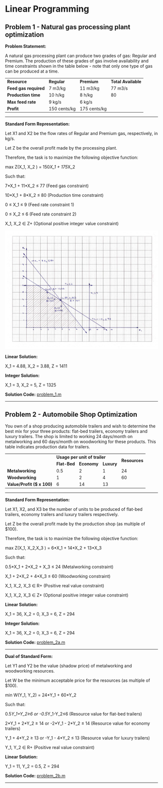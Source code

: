 # Linear Programming 

## Problem 1 - Natural gas processing plant optimization

**Problem Statement:** 

A natural gas processing plant can produce two grades of gas: Regular and Premium. The production of these grades of gas involve availability and time constraints shown in the table below - note that only one type of gas can be produced at a time.

<div class="table-wrapper">
<table class="alt">
  <tr>
      <td><b>Resource</b></td> <td><b>Regular</b></td> <td><b>Premium</b></td> <td><b>Total Available</b></td>
  </tr> 
  <tr>
    <td><b>Feed gas required</b></td> <td> 7 m3/kg</td> <td> 11 m3/kg</td> <td> 77 m3/s </td>
  </tr> 
  <tr>
    <td><b>Production time</b></td> <td> 10 h/kg</td> <td> 8 h/kg</td> <td> 80 </td>
  </tr>
  <tr>
    <td><b>Max feed rate</b></td> <td>  9 kg/s</td> <td> 6 kg/s</td>
  </tr>
  <tr>
    <td><b>Profit</b></td> <td>150 cents/kg</td> <td> 175 cents/kg</td>
  </tr>
</table>
</div>

---

**Standard Form Representation:**

Let X1 and X2 be the flow rates of Regular and Premium gas, respectively, in kg/s.

Let Z be the overall profit made by the processing plant.

Therefore, the task is to maximize the following objective function:

max Z(X_1, X_2 ) ⁡= 150*X_1 + 175*X_2

Such that:

7\*X_1 + 11\*X_2 ≤ 77                (Feed gas constraint)

10\*X_1 + 8\*X_2 ≤ 80                (Production time constraint)

0 ≤ X_1 ≤ 9                        (Feed rate constraint 1)

0 ≤ X_2 ≤ 6                        (Feed rate constraint 2)

X_1, X_2 ∈ Z+                   (Optional positive integer value constraint)

<div><span class="image fit"><img src="./images/graphical_solution.png"></span></div>

**Linear Solution:**

X_1 = 4.88, X_2 = 3.88, Z = 1411

**Integer Solution:**

X_1 = 3, X_2 = 5, Z = 1325

**Solution Code:** [problem_1.m](./problem_1.m)

---

## Problem 2 - Automobile Shop Optimization

You own of a shop producing automobile trailers and wish to determine the best mix for your three products: flat-bed trailers, economy trailers and luxury trailers. The shop is limited to working 24 days/month on metalworking and 60 days/month on woodworking for these products. This table indicates production data for trailers.

<div class="table-wrapper">
<table class="alt">
  <tr>
      <td></td> <td colspan="3"><b>Usage  per unit of trailer</b></td><td rowspan="2"><b>Resources</b></td> 
  </tr> 
  <tr>
    <td> </td> <td><b>Flat-Bed</b></td> <td><b>Economy</b></td> <td><b>Luxury</b></td>
  </tr> 
  <tr>
    <td><b>Metalworking</b></td> <td> 0.5</td> <td>2</td> <td> 1 </td><td>24</td>
  </tr>
  <tr>
    <td><b>Woodworking</b></td> <td>  1 </td> <td> 2</td> <td>4</td><td>60</td>
  </tr>
  <tr>
    <td><b>Value/Profit  ($ x 100)</b></td> <td>  6 </td> <td>14</td> <td> 13</td>
  </tr>
</table>
</div>

---

**Standard Form Representation:**

Let X1, X2, and X3 be the number of units to be produced of flat-bed trailers, economy trailers and luxury trailers respectively.

Let Z be the overall profit made by the production shop (as multiple of $100).

Therefore, the task is to maximize the following objective function:

max Z(X_1, X_2,X_3  )⁡ = 6\*X_1 + 14\*X_2 + 13\*X_3

Such that:

0.5\*X_1 + 2\*X_2 + X_3 ≤ 24                  (Metalworking constraint)

X_1 + 2\*X_2 + 4\*X_3 ≤ 60                   (Woodworking constraint)

X_1, X_2, X_3 ∈ R+                           (Positive real value constraint)

X_1, X_2, X_3 ∈ Z+                           (Optional positive integer value constraint)

**Linear Solution:**

X_1 = 36, X_2 = 0, X_3 = 6, Z = 294

**Integer Solution:**

X_1 = 36, X_2 = 0, X_3 = 6, Z = 294

**Solution Code:** [problem_2a.m](./problem_2a.m)

---

**Dual of Standard Form:**

Let Y1 and Y2 be the value (shadow price) of metalworking and woodworking resources.

Let W be the minimum acceptable price for the resources (as multiple of $100).

min W(Y_1, Y_2)⁡ = 24\*Y_1 + 60\*Y_2

Such that:

0.5*Y_1+Y_2≥6       or     -0.5*Y_1-Y_2≤6            (Resource value for flat-bed trailers)

2\*Y_1 + 2\*Y_2 ≥ 14  or     -2\*Y_1 - 2\*Y_2 ≤ 14        (Resource value for economy trailers)

Y_1 + 4\*Y_2 ≥ 13       or     -Y_1 - 4\*Y_2 ≤ 13         (Resource value for luxury trailers)

Y_1, Y_2 ∈ R+                                     (Positive real value constraint)

**Linear Solution:**

Y_1 = 11, Y_2 = 0.5, Z = 294

**Solution Code:** [problem_2b.m](./problem_2b.m)

---

